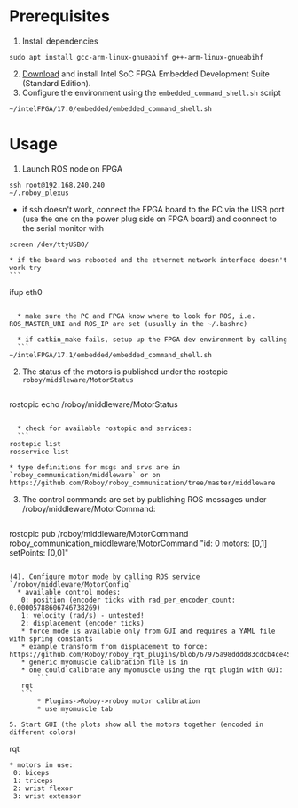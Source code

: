 # Prerequisites
1. Install dependencies
```
sudo apt install gcc-arm-linux-gnueabihf g++-arm-linux-gnueabihf 
```

2. [Download](https://dl.altera.com/soceds/) and install Intel SoC FPGA Embedded Development Suite (Standard Edition).
3. Configure the environment using the `embedded_command_shell.sh` script
```
~/intelFPGA/17.0/embedded/embedded_command_shell.sh
```

# Usage
1. Launch ROS node on FPGA

  ```
  ssh root@192.168.240.240
  ~/.roboy_plexus
  ```

  * if ssh doesn't work, connect the FPGA board to the PC via the USB port (use the one on the power plug side on FPGA board) and coonnect to the serial monitor with
  ```
  screen /dev/ttyUSB0/
  ```

	* if the board was rebooted and the ethernet network interface doesn't work try
	```
  ifup eth0
  ```

	* make sure the PC and FPGA know where to look for ROS, i.e. ROS_MASTER_URI and ROS_IP are set (usually in the ~/.bashrc)
	
	* if catkin_make fails, setup up the FPGA dev environment by calling
	```
  ~/intelFPGA/17.1/embedded/embedded_command_shell.sh
  ```

2. The status of the motors is published under the rostopic `roboy/middleware/MotorStatus`
	``` 
  rostopic echo /roboy/middleware/MotorStatus
  ```

	* check for available rostopic and services:
	``` 
  rostopic list
  rosservice list
  ```

	* type definitions for msgs and srvs are in `roboy_communication/middleware` or on https://github.com/Roboy/roboy_communication/tree/master/middleware

3. The control commands are set by publishing ROS messages under /roboy/middleware/MotorCommand:
	```  
  rostopic pub /roboy/middleware/MotorCommand roboy_communication_middleware/MotorCommand "id: 0 
		motors: [0,1]
		setPoints: [0,0]"
 ```

(4). Configure motor mode by calling ROS service `/roboy/middleware/MotorConfig`
   * available control modes:
	0: position (encoder ticks with rad_per_encoder_count: 0.00005788606746738269)
	1: velocity (rad/s) - untested!
	2: displacement (encoder ticks)
	* force mode is available only from GUI and requires a YAML file with spring constants 
	* example transform from displacement to force: https://github.com/Roboy/roboy_rqt_plugins/blob/67975a98dddd83cdcb4ce4571191d6eeab046822/roboy_motor_command/src/roboy_motor_command.cpp#L125
	* generic myomuscle calibration file is in
	* one could calibrate any myomuscle using the rqt plugin with GUI:
		```
    rqt
    ```
		* Plugins->Roboy->roboy motor calibration 
		* use myomuscle tab
 
5. Start GUI (the plots show all the motors together (encoded in different colors) 
   ```
   rqt
   ```
   * motors in use:
	0: biceps
	1: triceps
	2: wrist flexor
	3: wrist extensor
